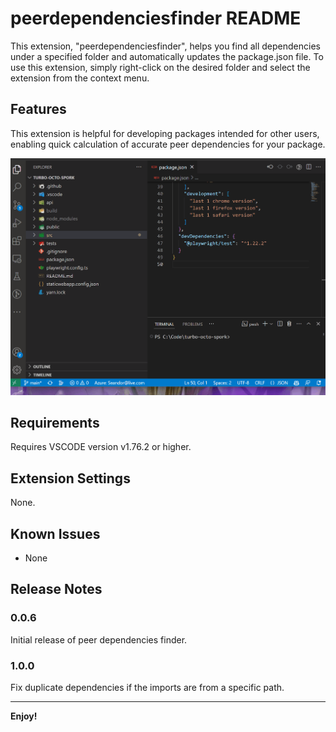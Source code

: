 # peerdependenciesfinder README

This extension, "peerdependenciesfinder", helps you find all dependencies under a specified folder and automatically updates the package.json file. To use this extension, simply right-click on the desired folder and select the extension from the context menu.

## Features

This extension is helpful for developing packages intended for other users, enabling quick calculation of accurate peer dependencies for your package.

![Usage example](images/usage.gif)

## Requirements

Requires VSCODE version v1.76.2 or higher.

## Extension Settings

None.

## Known Issues

- None

## Release Notes

### 0.0.6

Initial release of peer dependencies finder.

### 1.0.0

Fix duplicate dependencies if the imports are from a specific path.

---


**Enjoy!**
